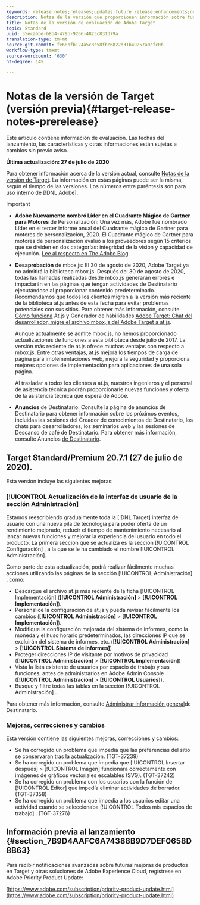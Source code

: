 ```yaml
---
keywords: release notes;releases;updates;future release;enhancements;new features;fixes;updates
description: Notas de la versión que proporcionan información sobre funciones, mejoras y correcciones para las versiones más recientes o futuras de Adobe Target DNL.
title: Notas de la versión de evaluación de Adobe Target
topic: Standard
uuid: 35ecabbe-b8b4-479b-9266-4823c831d79a
translation-type: tm+mt
source-git-commit: fe68bfb124a5c8c58fbc6822d31b49257a0cfc0b
workflow-type: tm+mt
source-wordcount: '630'
ht-degree: 14%

---
```



# Notas de la versión de Target (versión previa){#target-release-notes-prerelease}

Este artículo contiene información de evaluación. Las fechas del lanzamiento, las características y otras informaciones están sujetas a cambios sin previo aviso.

**Última actualización: 27 de julio de 2020**

Para obtener información acerca de la versión actual, consulte [Notas de la versión de Target](release-notes.md). La información en estas páginas puede ser la misma, según el tiempo de las versiones. Los números entre paréntesis son para uso interno de [!DNL Adobe].

>[!IMPORTANT]
>
>* **Adobe Nuevamente nombró Líder en el Cuadrante Mágico de Gartner para Motores** de Personalización: Una vez más, Adobe fue nombrado Líder en el tercer informe anual del Cuadrante mágico de Gartner para motores de personalización, 2020. El Cuadrante mágico de Gartner para motores de personalización evaluó a los proveedores según 15 criterios que se dividen en dos categorías: integridad de la visión y capacidad de ejecución. [Lee al respecto en The Adobe Blog](https://theblog.adobe.com/adobe-again-named-leader-in-gartner-magic-quadrant-for-personalization-engines/).
   >
   >
* **Desaprobación** de mbox.js: El 30 de agosto de 2020, Adobe Target ya no admitirá la biblioteca mbox.js. Después del 30 de agosto de 2020, todas las llamadas realizadas desde mbox.js generarán errores e impactarán en las páginas que tengan actividades de Destinatario ejecutándose al proporcionar contenido predeterminado. Recomendamos que todos los clientes migren a la versión más reciente de la biblioteca at.js antes de esta fecha para evitar problemas potenciales con sus sitios. Para obtener más información, consulte [Cómo funciona](/help/c-implementing-target/c-implementing-target-for-client-side-web/c-how-atjs-works/how-atjs-works.md) At.js y Generador de habilidades [Adobe Target: Chat del desarrollador, migre el archivo mbox.js del Adobe Target a at.js](https://seminars.adobeconnect.com/ptdo6mfo6qn6/?proto=true).
   >
   >   
   Aunque actualmente se admite mbox.js, no hemos proporcionado actualizaciones de funciones a esta biblioteca desde julio de 2017. La versión más reciente de at.js ofrece muchas ventajas con respecto a mbox.js. Entre otras ventajas, at.js mejora los tiempos de carga de página para implementaciones web, mejora la seguridad y proporciona mejores opciones de implementación para aplicaciones de una sola página.
   >
   >   
   Al trasladar a todos los clientes a at.js, nuestros ingenieros y el personal de asistencia técnica podrán proporcionarle nuevas funciones y oferta de la asistencia técnica que espera de Adobe.
   >
   >
* **Anuncios** de Destinatario: Consulte la página de anuncios de Destinatario para obtener información sobre los próximos eventos, incluidas las sesiones del Creador de conocimientos de Destinatario, los chats para desarrolladores, los seminarios web y las sesiones de Descanso de café de Destinatario. Para obtener más información, consulte Anuncios [de Destinatario](/help/r-release-notes/target-announcements.md).


## Target Standard/Premium 20.7.1 (27 de julio de 2020). 

Esta versión incluye las siguientes mejoras:

### [!UICONTROL Actualización de la interfaz de usuario de la sección Administración]

Estamos reescribiendo gradualmente toda la [!DNL Target] interfaz de usuario con una nueva pila de tecnología para poder oferta de un rendimiento mejorado, reducir el tiempo de mantenimiento necesario al lanzar nuevas funciones y mejorar la experiencia del usuario en todo el producto. La primera sección que se actualiza es la sección [!UICONTROL Configuración] , a la que se le ha cambiado el nombre [!UICONTROL Administración].

Como parte de esta actualización, podrá realizar fácilmente muchas acciones utilizando las páginas de la sección [!UICONTROL Administración] , como:

* Descargue el archivo at.js más reciente de la ficha [!UICONTROL Implementación] (**[!UICONTROL Administración]** > **[!UICONTROL Implementación]**).
* Personalice la configuración de at.js y pueda revisar fácilmente los cambios (**[!UICONTROL Administración]** > **[!UICONTROL Implementación]**).
* Modifique la configuración mejorada del sistema de informes, como la moneda y el huso horario predeterminados, las direcciones IP que se excluirán del sistema de informes, etc. (**[!UICONTROL Administración]** > **[!UICONTROL Sistema de informes]**)
* Proteger direcciones IP de visitante por motivos de privacidad (**[!UICONTROL Administración]** > **[!UICONTROL Implementación]**)
* Vista la lista existente de usuarios por espacio de trabajo y sus funciones, antes de administrarlos en Adobe Admin Console (**[!UICONTROL Administración]** > **[!UICONTROL Usuarios]**).
* Busque y filtre todas las tablas en la sección [!UICONTROL Administración] .

Para obtener más información, consulte [Administrar información general](/help/administrating-target/administrating-target.md)de Destinatario.

### Mejoras, correcciones y cambios

Esta versión contiene las siguientes mejoras, correcciones y cambios:

* Se ha corregido un problema que impedía que las preferencias del sitio se conservaran tras la actualización. (TGT-37239)
* Se ha corregido un problema que impedía que [!UICONTROL Insertar después] > [!UICONTROL Imagen] funcionara correctamente con imágenes de gráficos vectoriales escalables (SVG). (TGT-37242)
* Se ha corregido un problema con los usuarios con la función de [!UICONTROL Editor] que impedía eliminar actividades de borrador. (TGT-37358)
* Se ha corregido un problema que impedía a los usuarios editar una actividad cuando se seleccionaba [!UICONTROL Todos mis espacios de trabajo] . (TGT-37276)

## Información previa al lanzamiento {#section_7B9D4AAFC6A74388B9D7DEF0658D8B63}

Para recibir notificaciones avanzadas sobre futuras mejoras de productos en Target y otras soluciones de Adobe Experience Cloud, regístrese en Adobe Priority Product Update:

[https://www.adobe.com/subscription/priority-product-update.html](https://www.adobe.com/subscription/priority-product-update.html)

